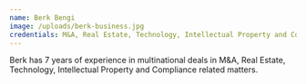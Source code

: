 ```yaml
---
name: Berk Bengi
image: /uploads/berk-business.jpg
credentials: M&A, Real Estate, Technology, Intellectual Property and Compliance
---
```

Berk has 7 years of experience in multinational deals in M&A, Real Estate, Technology, Intellectual Property and Compliance related matters.